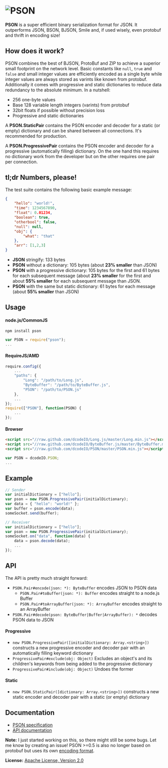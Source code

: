 ![PSON](https://raw.github.com/dcodeIO/PSON/master/PSON.png)
====
**PSON** is a super efficient binary serialization format for JSON. It outperforms JSON, BSON, BJSON, Smile and, if used
wisely, even protobuf and thrift in encoding size!

How does it work?
-----------------
PSON combines the best of BJSON, ProtoBuf and ZIP to achieve a superior small footprint on the network level. Basic
constants like `null`, `true` and `false` and small integer values are efficiently encoded as a single byte while
integer values are always stored as varints like known from protobuf. Additionally it comes with progressive and static
dictionaries to reduce data redundancy to the absolute minimum. In a nutshell:

* 256 one-byte values
* Base 128 variable length integers (varints) from protobuf
* 32bit floats if possible without precision loss
* Progressive and static dictionaries

A **PSON.StaticPair** contains the PSON encoder and decoder for a static (or empty) dictionary and can be shared between
all connections. It's recommended for production.

A **PSON.ProgressivePair** contains the PSON encoder and decoder for a progressive (automatically filling) dictionary.
On the one hand this requires no dictionary work from the developer but on the other requires one pair per connection.

tl;dr Numbers, please!
----------------------
The test suite contains the following basic example message:

```json
{
    "hello": "world!",
    "time": 1234567890,
    "float": 0.01234,
    "boolean": true,
    "otherbool": false,
    "null": null,
    "obj": {
        "what": "that"
    },
    "arr": [1,2,3]
}
```

* **JSON** stringify: 133 bytes
* **PSON** without a dictionary: 105 bytes (about **23% smaller** than JSON)
* **PSON** with a progressive dictionary: 105 bytes for the first and 61 bytes for each subsequent message (about 
  **23% smaller** for the first and about **55% smaller** for each subsequent message than JSON.
* **PSON** with the same but static dictionary: 61 bytes for each message (about **55% smaller** than JSON)           

Usage
-----

#### node.js/CommonJS

`npm install pson`

```js
var PSON = require("pson");
...
```

#### RequireJS/AMD

```js
require.config({
    ...
    "paths": {
        "Long": "/path/to/Long.js",
        "ByteBuffer": "/path/to/ByteBuffer.js",
        "PSON": "/path/to/PSON.js"
    },
    ...
});
require(["PSON"], function(PSON) {
    ...
});
```

#### Browser

```html
<script src="//raw.github.com/dcodeIO/Long.js/master/Long.min.js"></script>
<script src="//raw.github.com/dcodeIO/ByteBuffer.js/master/ByteBuffer.min.js"></script>
<script src="//raw.github.com/dcodeIO/PSON/master/PSON.min.js"></script>
```

```js
var PSON = dcodeIO.PSON;
...
```

Example
-------
```js
// Sender
var initialDictionary = ["hello"];
var pson = new PSON.ProgressivePair(initialDictionary);
var data = { "hello": "world!" };
var buffer = pson.encode(data);
someSocket.send(buffer);
```

```js
// Receiver
var initialDictionary = ["hello"];
var pson = new PSON.ProgressivePair(initialDictionary);
someSocket.on("data", function(data) {
    data = pson.decode(data);
    ...
});
```

API
---
The API is pretty much straight forward:

* `PSON.Pair#encode(json: *): ByteBuffer` encodes JSON to PSON data
  * `PSON.Pair#toBuffer(json: *): Buffer` encodes straight to a node.js Buffer
  * `PSON.Pair#toArrayBuffer(json: *): ArrayBuffer` encodes straight to an ArrayBuffer
* `PSON.Pair#decode(pson: ByteBuffer|Buffer|ArrayBuffer): *` decodes PSON data to JSON

#### Progressive
* `new PSON.ProgressivePair([initialDictionary: Array.<string>])` constructs a new progressive encoder and decoder pair
  with an automatically filling keyword dictionary
* `ProgressivePair#exclude(obj: Object)` Excludes an object's and its children's keywords from being added to the progressive
   dictionary
* `ProgressivePair#include(obj: Object)` Undoes the former

#### Static
* `new PSON.StaticPair([dictionary: Array.<string>])` constructs a new static encoder and decoder pair
  with a static (or empty) dictionary
  
Documentation
-------------
* [PSON specification](https://github.com/dcodeIO/PSON/blob/master/PSONspec.txt)
* [API documentation](http://htmlpreview.github.io/?http://raw.github.com/dcodeIO/PSON/master/docs/PSON.html)

**Note:** I just started working on this, so there might still be some bugs. Let me know by creating an issue!
PSON >=0.5 is also no longer based on protobuf but uses its own
[encoding format]((https://github.com/dcodeIO/PSON/blog/master/PSONspec.txt)).

**License:** [Apache License, Version 2.0](http://opensource.org/licenses/Apache-2.0)
